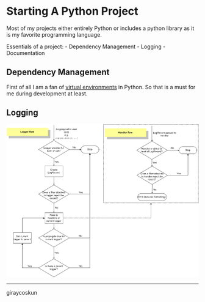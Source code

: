 # Starting A Python Project

Most of my projects either entirely Python or includes a python library as it is my favorite  programming language.

Essentials of a project:
    - Dependency Management
    - Logging
    - Documentation

## Dependency Management

First of all I am a fan of [virtual environments](https://docs.python.org/3/library/venv.html) in Python. So that is a must for me during development at least.

## Logging

![Logging Flow](../assets/images/logging_flow.png)

---

giraycoskun
